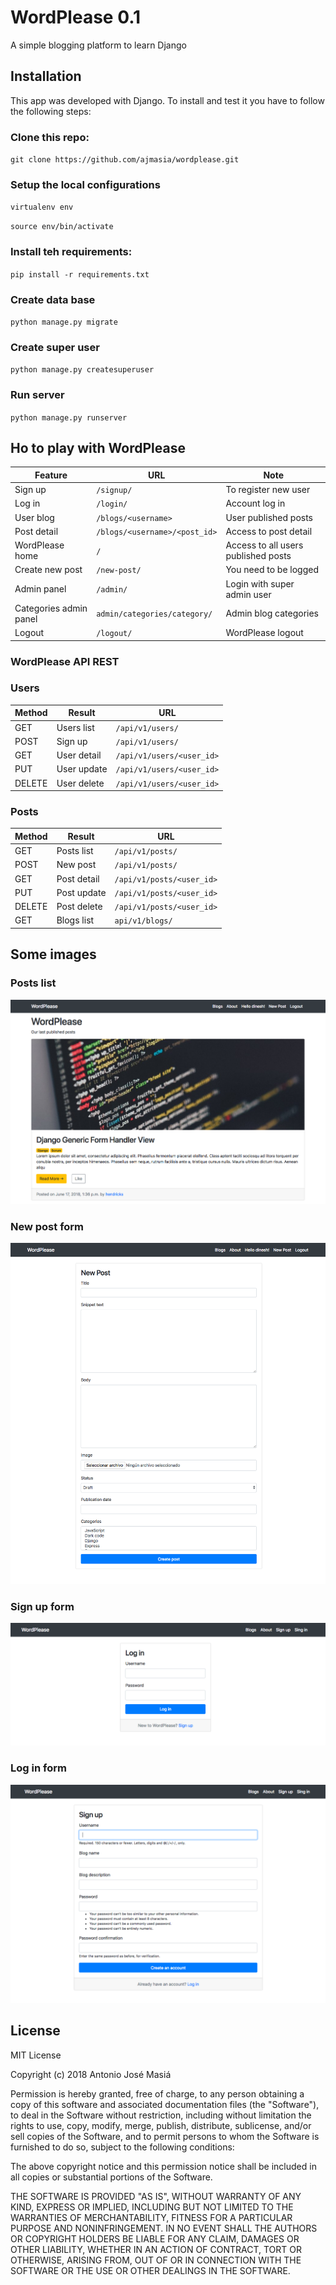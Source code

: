 # WordPlease 0.1

A simple blogging platform to learn Django

## Installation
This app was developed with Django. To install and test it you have to follow the following steps:

### Clone this repo:

`git clone https://github.com/ajmasia/wordplease.git`

### Setup the local configurations

`virtualenv env`

`source env/bin/activate`

### Install teh requirements:
`pip install -r requirements.txt`

### Create data base
`python manage.py migrate`

### Create super user
`python manage.py createsuperuser`

### Run server
`python manage.py runserver`

## Ho to play with WordPlease

| Feature | URL | Note |
| ------- | --- | ---- |
| Sign up | `/signup/` | To register new user|
| Log in | `/login/` | Account log in |
| User blog | `/blogs/<username>` | User published posts |
| Post detail | `/blogs/<username>/<post_id>` | Access to post detail |
| WordPlease home | `/` | Access to all users published posts |
| Create new post | `/new-post/` | You need to be logged |
| Admin panel | `/admin/` | Login with super admin user |
| Categories admin panel | `admin/categories/category/` | Admin blog categories |
| Logout | `/logout/` | WordPlease logout |

### WordPlease API REST

### Users

| Method | Result | URL |
| ------ | ------ | --- |
| GET | Users list | `/api/v1/users/` |
| POST | Sign up | `/api/v1/users/`
| GET | User detail | `/api/v1/users/<user_id>` |
| PUT | User update | `/api/v1/users/<user_id>` |
| DELETE | User delete | `/api/v1/users/<user_id>` |

### Posts
| Method | Result | URL |
| ------ | ------ | --- |
| GET | Posts list | `/api/v1/posts/` |
| POST | New post | `/api/v1/posts/`
| GET | Post detail | `/api/v1/posts/<user_id>` |
| PUT | Post update | `/api/v1/posts/<user_id>` |
| DELETE | Post delete | `/api/v1/posts/<user_id>` |
| GET | Blogs list | `api/v1/blogs/` | 

## Some images

### Posts list

![WordPlease](./image_readme_wordplease_01.png)

### New post form

![WordPlease](./image_readme_wordplease_02.png)

### Sign up form

![WordPlease](./image_readme_wordplease_03.png)

### Log in form

![WordPlease](./image_readme_wordplease_04.png)

 ## License
 MIT License

Copyright (c) 2018 Antonio José Masiá

Permission is hereby granted, free of charge, to any person obtaining a copy of this software and associated documentation files (the "Software"), to deal in the Software without restriction, including without limitation the rights to use, copy, modify, merge, publish, distribute, sublicense, and/or sell copies of the Software, and to permit persons to whom the Software is furnished to do so, subject to the following conditions:

The above copyright notice and this permission notice shall be included in all copies or substantial portions of the Software.

THE SOFTWARE IS PROVIDED "AS IS", WITHOUT WARRANTY OF ANY KIND, EXPRESS OR IMPLIED, INCLUDING BUT NOT LIMITED TO THE WARRANTIES OF MERCHANTABILITY, FITNESS FOR A PARTICULAR PURPOSE AND NONINFRINGEMENT. IN NO EVENT SHALL THE AUTHORS OR COPYRIGHT HOLDERS BE LIABLE FOR ANY CLAIM, DAMAGES OR OTHER LIABILITY, WHETHER IN AN ACTION OF CONTRACT, TORT OR OTHERWISE, ARISING FROM, OUT OF OR IN CONNECTION WITH THE SOFTWARE OR THE USE OR OTHER DEALINGS IN THE SOFTWARE.